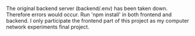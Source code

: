 The original backend server (backend/.env) has been taken down. Therefore errors would occur.
Run 'npm install' in both frontend and backend.
I only participate the frontend part of this project as my computer network experiments final project.
